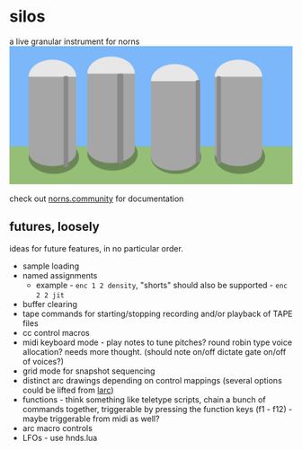 # silos
a live granular instrument for norns
![](assets/silos.png)

check out [norns.community](https://norns.community/authors/justmat/silos) for documentation

## futures, loosely

ideas for future features, in no particular order.

* sample loading
* named assignments
    * example -  ``enc 1 2 density``, "shorts" should also be supported - ``enc 2 2 jit``
* buffer clearing
* tape commands for starting/stopping recording and/or playback of TAPE files
* cc control macros
* midi keyboard mode - play notes to tune pitches? round robin type voice allocation? needs more thought. (should note on/off dictate gate on/off of voices?)
* grid mode for snapshot sequencing
* distinct arc drawings depending on control mappings (several options could be lifted from [larc](https://github.com/justmat/larc))
* functions - think something like teletype scripts, chain a bunch of commands together, triggerable by pressing the function keys (f1 - f12) - maybe triggerable from midi as well?
* arc macro controls
* LFOs - use hnds.lua
